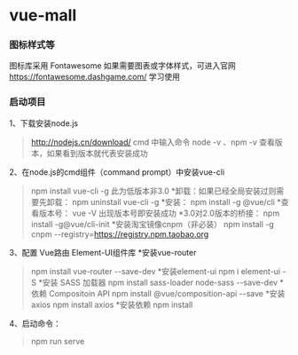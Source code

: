 # vue-mall

### 图标样式等
图标库采用 Fontawesome 如果需要图表或字体样式，可进入官网 https://fontawesome.dashgame.com/ 学习使用

### 启动项目
1、下载安装node.js  
>http://nodejs.cn/download/  cmd 中输入命令  node -v 、npm -v  查看版本，如果看到版本就代表安装成功

2、在node.js的cmd组件（command prompt）中安装vue-cli
>npm install vue-cli -g  此为低版本非3.0
*卸载：如果已经全局安装过则需要先卸载： 
>npm uninstall vue-cli -g
*安装：
>npm install -g @vue/cli
*查看版本号： 
>vue -V  出现版本号即安装成功
*3.0对2.0版本的桥接：
>npm install -g@vue/cli-init
*安装淘宝镜像cnpm（非必装） 
>npm install -g cnpm --registry=https://registry.npm.taobao.org

3、配置 Vue路由 Element-UI组件库
*安装vue-router
>npm install vue-router --save-dev
*安装element-ui
>npm i element-ui -S
*安装 SASS 加载器
>npm install sass-loader node-sass --save-dev
*依赖 Compositoin API
>npm install @vue/composition-api --save
*安装 axios
>npm install  axios
*安装依赖
>npm install

4、启动命令：
>npm run serve